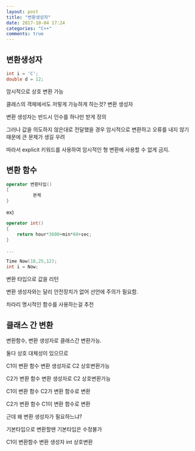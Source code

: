 ```yaml
---
layout: post
title: "변환생성자"
date: 2017-10-04 17:24
categories: "C++"
comments: true
---
```

## 변환생성자

``` C++
int i = 'C';
double d = 12;
```

암시적으로 상호 변환 가능

클래스의 객체에서도 저렇게 가능하게 하는것? 변환 생성자

변환 생성자는 반드시 인수를 하나만 받게 정의

그러나 값을 의도하지 않은대로 전달했을 경우 암시적으로 변환하고 오류를 내지 않기 때문에 큰 문제가 생길 우려

따라서 explicit 키워드를 사용하여 암시적인 형 변환에 사용할 수 없게 금지.

## 변환 함수

```C++
operator 변환타입()
{
          본체
}
```

ex)

```C++
operator int()
{
    return hour*3600+min*60+sec;
}

...

Time Now(18,25,12);
int i = Now;
```

변환 타입으로 값을 리턴

변환 생성자와는 달리 안전장치가 없어 선언에 주의가 필요함.

차라리 명시적인 함수를 사용하는걸 추천

## 클래스 간 변환

변환함수, 변환 생성자로 클래스간 변환가능.

둘다 상호 대체성이 있으므로

C1이 변환 함수 변환 생성자로 C2 상호변환가능

C2가 변환 함수 변환 생성자로 C2 상호변환가능

C1이 변환 함수 C2가 변환 함수로 변환

C2가 변환 함수 C1이 변환 함수로 변환

근데 왜 변환 생성자가 필요하느냐?

기본타입으로 변환할땐 기본타입은 수정불가

C1이 변환함수 변환 생성자 int 상호변환

